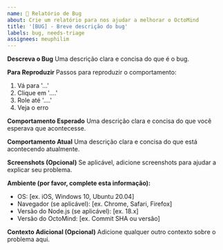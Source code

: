 ```yaml
---
name: 🐞 Relatório de Bug
about: Crie um relatório para nos ajudar a melhorar o OctoMind
title: '[BUG] - Breve descrição do bug'
labels: bug, needs-triage
assignees: meuphilim
---
```


**Descreva o Bug**
Uma descrição clara e concisa do que é o bug.

**Para Reproduzir**
Passos para reproduzir o comportamento:
1. Vá para '...'
2. Clique em '....'
3. Role até '....'
4. Veja o erro

**Comportamento Esperado**
Uma descrição clara e concisa do que você esperava que acontecesse.

**Comportamento Atual**
Uma descrição clara e concisa do que está acontecendo atualmente.

**Screenshots (Opcional)**
Se aplicável, adicione screenshots para ajudar a explicar seu problema.

**Ambiente (por favor, complete esta informação):**
 - OS: [ex. iOS, Windows 10, Ubuntu 20.04]
 - Navegador (se aplicável): [ex. Chrome, Safari, Firefox]
 - Versão do Node.js (se aplicável): [ex. 18.x]
 - Versão do OctoMind: [ex. Commit SHA ou versão]

**Contexto Adicional (Opcional)**
Adicione qualquer outro contexto sobre o problema aqui.
